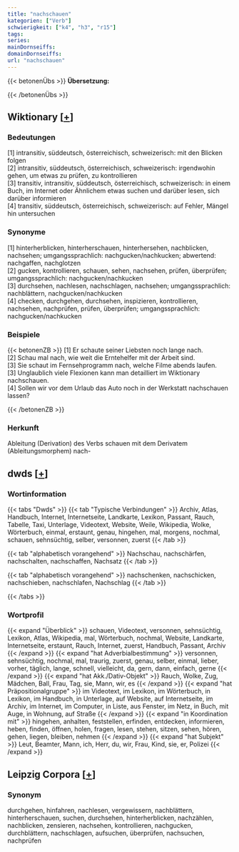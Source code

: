 ```yaml
---
title: "nachschauen"
kategorien: ["Verb"]
schwierigkeit: ["k4", "h3", "r15"]
tags:
series:
mainDornseiffs:
domainDornseiffs:
url: "nachschauen"
---
```


{{< betonenÜbs >}}
**Übersetzung:**  
  
{{< /betonenÜbs >}}

## Wiktionary [[+](https://de.wiktionary.org/wiki/nachschauen)]

### Bedeutungen
[1] intransitiv, süddeutsch, österreichisch, schweizerisch: mit den Blicken folgen  
[2] intransitiv, süddeutsch, österreichisch, schweizerisch: irgendwohin gehen, um etwas zu prüfen, zu kontrollieren  
[3] transitiv, intransitiv, süddeutsch, österreichisch, schweizerisch: in einem Buch, im Internet oder Ähnlichem etwas suchen und darüber lesen, sich darüber informieren  
[4] transitiv, süddeutsch, österreichisch, schweizerisch: auf Fehler, Mängel hin untersuchen  

### Synonyme
[1] hinterherblicken, hinterherschauen, hinterhersehen, nachblicken, nachsehen; umgangssprachlich: nachgucken/nachkucken; abwertend: nachgaffen, nachglotzen  
[2] gucken, kontrollieren, schauen, sehen, nachsehen, prüfen, überprüfen; umgangssprachlich: nachgucken/nachkucken  
[3] durchsehen, nachlesen, nachschlagen, nachsehen; umgangssprachlich: nachblättern, nachgucken/nachkucken  
[4] checken, durchgehen, durchsehen, inspizieren, kontrollieren, nachsehen, nachprüfen, prüfen, überprüfen; umgangssprachlich: nachgucken/nachkucken  

### Beispiele
{{< betonenZB >}}
[1] Er schaute seiner Liebsten noch lange nach.  
[2] Schau mal nach, wie weit die Erntehelfer mit der Arbeit sind.  
[3] Sie schaut im Fernsehprogramm nach, welche Filme abends laufen.  
[3] Unglaublich viele Flexionen kann man detailliert im Wiktionary nachschauen.  
[4] Sollen wir vor dem Urlaub das Auto noch in der Werkstatt nachschauen lassen?  

{{< /betonenZB >}}
### Herkunft
Ableitung (Derivation) des Verbs schauen mit dem Derivatem (Ableitungsmorphem) nach-  



## dwds [[+](https://www.dwds.de/wb/nachschauen)]

### Wortinformation
{{< tabs "Dwds" >}}
{{< tab "Typische Verbindungen" >}}
Archiv, Atlas, Handbuch, Internet, Internetseite, Landkarte, Lexikon, Passant, Rauch, Tabelle, Taxi, Unterlage, Videotext, Website, Weile, Wikipedia, Wolke, Wörterbuch, einmal, erstaunt, genau, hingehen, mal, morgens, nochmal, schauen, sehnsüchtig, selber, versonnen, zuerst
{{< /tab >}}

{{< tab "alphabetisch vorangehend" >}}
Nachschau, nachschärfen, nachschalten, nachschaffen, Nachsatz
{{< /tab >}}

{{< tab "alphabetisch vorangehend" >}}
nachschenken, nachschicken, nachschieben, nachschlafen, Nachschlag
{{< /tab >}}

{{< /tabs >}}

### Wortprofil
{{< expand "Überblick" >}} schauen, Videotext, versonnen, sehnsüchtig, Lexikon, Atlas, Wikipedia, mal, Wörterbuch, nochmal, Website, Landkarte, Internetseite, erstaunt, Rauch, Internet, zuerst, Handbuch, Passant, Archiv {{< /expand >}}
{{< expand "hat Adverbialbestimmung" >}} versonnen, sehnsüchtig, nochmal, mal, traurig, zuerst, genau, selber, einmal, lieber, vorher, täglich, lange, schnell, vielleicht, da, gern, dann, einfach, gerne {{< /expand >}}
{{< expand "hat Akk./Dativ-Objekt" >}} Rauch, Wolke, Zug, Mädchen, Ball, Frau, Tag, sie, Mann, wir, es {{< /expand >}}
{{< expand "hat Präpositionalgruppe" >}} im Videotext, im Lexikon, im Wörterbuch, in Lexikon, im Handbuch, in Unterlage, auf Website, auf Internetseite, im Archiv, im Internet, im Computer, in Liste, aus Fenster, im Netz, in Buch, mit Auge, in Wohnung, auf Straße {{< /expand >}}
{{< expand "in Koordination mit" >}} hingehen, anhalten, feststellen, erfinden, entdecken, informieren, heben, finden, öffnen, holen, fragen, lesen, stehen, sitzen, sehen, hören, gehen, liegen, bleiben, nehmen {{< /expand >}}
{{< expand "hat Subjekt" >}} Leut, Beamter, Mann, ich, Herr, du, wir, Frau, Kind, sie, er, Polizei {{< /expand >}}

## Leipzig Corpora [[+](https://corpora.uni-leipzig.de/en/res?word=nachschauen&corpusId=deu_newscrawl-public_2018)]


### Synonym
durchgehen, hinfahren, nachlesen, vergewissern, nachblättern, hinterherschauen, suchen, durchsehen, hinterherblicken, nachzählen, nachblicken, zensieren, nachsehen, kontrollieren, nachgucken, durchblättern, nachschlagen, aufsuchen, überprüfen, nachsuchen, nachprüfen

